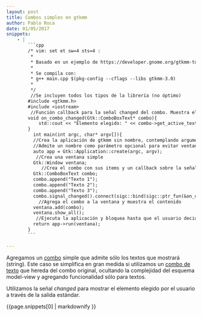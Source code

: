```yaml
---
layout: post
title: Combos simples en gtkmm
author: Pablo Roca
date: 01/05/2017
snippets: 
    - |
        ```cpp
        /* vim: set et sw=4 sts=4 :
         *
         * Basado en un ejemplo de https://developer.gnome.org/gtkmm-tutorial/stable/sec-basics-simple-example.html.en
         *
         * Se compila con:
         * g++ main.cpp $(pkg-config --cflags --libs gtkmm-3.0)
         *
         */
         //Se incluyen todos los tipos de la librería (no óptimo) 
        #include <gtkmm.h>
        #include <iostream>
         //Función callback para la señal changed del combo. Muestra el valor actual por salida estándar
        void on_combo_changed(Gtk::ComboBoxText* combo){
            std::cout << "Elemento elegido: " << combo->get_active_text() << std::endl;
        }
          int main(int argc, char* argv[]){
          //Crea la aplicación de gtkmm sin nombre, contemplando argumentos externos
          //Admite un nombre como parámetro opcional para evitar ventanas duplicadas
          auto app = Gtk::Application::create(argc, argv);
           //Crea una ventana simple
          Gtk::Window ventana;
             //Crea el combo con sus items y un callback sobre la señal 'changed'
          Gtk::ComboBoxText combo;
          combo.append("Texto 1");
          combo.append("Texto 2");
          combo.append("Texto 3");
          combo.signal_changed().connect(sigc::bind(sigc::ptr_fun(&on_combo_changed), &combo));
            //Agrega el combo a la ventana y muestra el contenido
          ventana.add(combo);
          ventana.show_all();
           //Ejecuta la aplicación y bloquea hasta que el usuario decide salir
          return app->run(ventana);
        }
        ```

---
```

<div class="entry-content">
						<p>Agregamos un <a href="https://developer.gnome.org/gtkmm-tutorial/stable/chapter-combobox.html.en">combo</a> simple que admite sólo los textos que mostrará (string). Este caso se simplifica en gran medida si utilizamos un <a href="https://developer.gnome.org/gtkmm-tutorial/stable/combobox-example-simple.html.en">combo de texto</a> que hereda del combo original, ocultando la complejidad del esquema model-view y agregando funcionalidad sólo para textos.</p>
<p>Utilizamos la señal <em>changed</em> para mostrar el elemento elegido por el usuario a través de la salida estándar.</p>
<div><div>{{page.snippets[0] | markdownify }}</div></div>
											</div>
